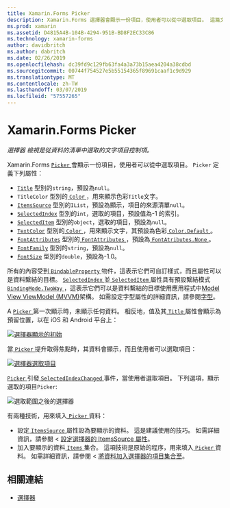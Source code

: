 ```yaml
---
title: Xamarin.Forms Picker
description: Xamarin.Forms 選擇器會顯示一份項目，使用者可以從中選取項目。 這篇文章說明如何使用選擇器類別，從資料的清單中選取的文字項目。
ms.prod: xamarin
ms.assetid: D4815A4B-104B-4294-951B-BD8F2EC33C86
ms.technology: xamarin-forms
author: davidbritch
ms.author: dabritch
ms.date: 02/26/2019
ms.openlocfilehash: dc39fd9c129fb63fa4a3a73b15aea4204a38cdbd
ms.sourcegitcommit: 00744f754527e5b55154365f89691caaf1c9d929
ms.translationtype: MT
ms.contentlocale: zh-TW
ms.lasthandoff: 03/07/2019
ms.locfileid: "57557265"
---
```

# <a name="xamarinforms-picker"></a>Xamarin.Forms Picker

_選擇器 檢視是從資料的清單中選取的文字項目控制項。_

Xamarin.Forms [ `Picker` ](xref:Xamarin.Forms.Picker)會顯示一份項目，使用者可以從中選取項目。 `Picker` 定義下列屬性：

- [`Title`](xref:Xamarin.Forms.Picker.Title) 型別的`string`，預設為`null`。
- `TitleColor` 型別的[ `Color` ](xref:Xamarin.Forms.Color)，用來顯示色彩`Title`文字。
- [`ItemsSource`](xref:Xamarin.Forms.Picker.ItemsSource) 型別的`IList`，預設為顯示，項目的來源清單`null`。
- [`SelectedIndex`](xref:Xamarin.Forms.Picker.SelectedIndex) 型別的`int`，選取的項目，預設值為-1 的索引。
- [`SelectedItem`](xref:Xamarin.Forms.Picker.SelectedItem) 型別的`object`，選取的項目，預設為`null`。
- [`TextColor`](xref:Xamarin.Forms.Picker.TextColor) 型別的[ `Color` ](xref:Xamarin.Forms.Color)，用來顯示文字，其預設為色彩[ `Color.Default` ](xref:Xamarin.Forms.Color.Default)。
- [`FontAttributes`](xref:Xamarin.Forms.Picker.FontAttributes) 型別的[ `FontAttributes` ](xref:Xamarin.Forms.FontAttributes)，預設為[ `FontAtributes.None` ](xref:Xamarin.Forms.FontAttributes.None)。
- [`FontFamily`](xref:Xamarin.Forms.Picker.FontFamily) 型別的`string`，預設為`null`。
- [`FontSize`](xref:Xamarin.Forms.Picker.FontSize) 型別的`double`，預設為-1.0。

所有的內容受到[ `BindableProperty` ](xref:Xamarin.Forms.BindableProperty)物件，這表示它們可自訂樣式，而且屬性可以是資料繫結的目標。 [ `SelectedIndex` ](xref:Xamarin.Forms.Picker.SelectedIndex)並[ `SelectedItem` ](xref:Xamarin.Forms.Picker.SelectedItem)屬性具有預設繫結模式[ `BindingMode.TwoWay` ](xref:Xamarin.Forms.BindingMode.TwoWay)，這表示它們可以是資料繫結的目標使用應用程式中[Model View ViewModel (MVVM)](~/xamarin-forms/enterprise-application-patterns/mvvm.md)架構。 如需設定字型屬性的詳細資訊，請參閱[字型](~/xamarin-forms/user-interface/text/fonts.md)。

A [ `Picker` ](xref:Xamarin.Forms.Picker)第一次顯示時，未顯示任何資料。 相反地，值及其[ `Title` ](xref:Xamarin.Forms.Picker.Title)屬性會顯示為預留位置，以在 iOS 和 Android 平台上：

[![](images/picker-initial.png "選擇器顯示的初始")](images/picker-initial-large.png#lightbox "初始選擇器顯示")

當[ `Picker` ](xref:Xamarin.Forms.Picker)提升取得焦點時，其資料會顯示，而且使用者可以選取項目：

[![](images/picker-selection.png "選擇器選取項目")](images/picker-selection-large.png#lightbox "選擇器選取項目")

[ `Picker` ](xref:Xamarin.Forms.Picker)引發[ `SelectedIndexChanged` ](xref:Xamarin.Forms.Picker.SelectedIndexChanged)事件，當使用者選取項目。 下列選項，顯示選取的項目`Picker`:

![](images/picker-after-selection.png "選取範圍之後的選擇器")

有兩種技術，用來填入[ `Picker` ](xref:Xamarin.Forms.Picker)資料：

- 設定[ `ItemsSource` ](xref:Xamarin.Forms.Picker.ItemsSource)屬性設為要顯示的資料。 這是建議使用的技巧。 如需詳細資訊，請參閱 <<c0> [ 設定選擇器的 ItemsSource 屬性](populating-itemssource.md)。
- 加入要顯示的資料[ `Items` ](xref:Xamarin.Forms.Picker.Items)集合。 這項技術是原始的程序，用來填入[ `Picker` ](xref:Xamarin.Forms.Picker)資料。 如需詳細資訊，請參閱 <<c0> [ 將資料加入選擇器的項目集合至](populating-items.md)。

## <a name="related-links"></a>相關連結

- [選擇器](xref:Xamarin.Forms.Picker)
